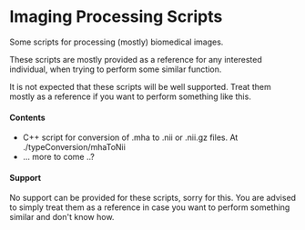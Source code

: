 # Imaging Processing Scripts
Some scripts for processing (mostly) biomedical images.

These scripts are mostly provided as a reference for any interested individual, when trying to perform some similar function.

It is not expected that these scripts will be well supported. Treat them mostly as a reference if you want to perform something like this.


#### Contents

- C++ script for conversion of .mha to .nii or .nii.gz files. At ./typeConversion/mhaToNii
- ... more to come ..?

#### Support

No support can be provided for these scripts, sorry for this. You are advised to simply treat them as a reference in case you want to perform something similar and don't know how.

